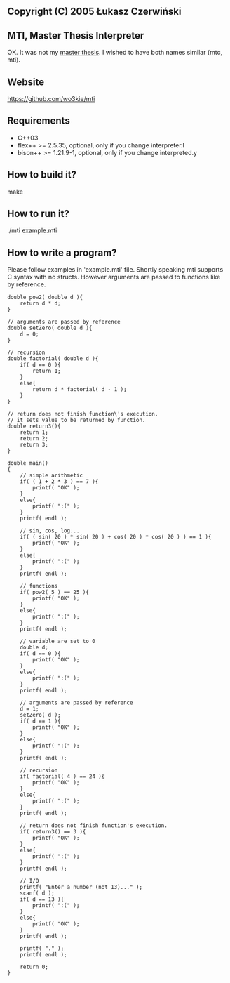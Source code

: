 ## Copyright (C) 2005 Łukasz Czerwiński

## MTI, Master Thesis Interpreter
OK. It was not my [master thesis](https://github.com/wo3kie/mtc). I wished to have both names similar (mtc, mti).

## Website
https://github.com/wo3kie/mti

## Requirements
* C++03
* flex++ >= 2.5.35, optional, only if you change interpreter.l
* bison++ >= 1.21.9-1, optional, only if you change interpreted.y
  
## How to build it?
make

## How to run it?
./mti example.mti

## How to write a program?
Please follow examples in 'example.mti' file. Shortly speaking mti supports C syntax with no structs. However arguments are passed to functions like by reference.

```{r, engine='cpp'}  
double pow2( double d ){
    return d * d;
}

// arguments are passed by reference
double setZero( double d ){
    d = 0;
}

// recursion
double factorial( double d ){
    if( d == 0 ){
        return 1;
    }
    else{
        return d * factorial( d - 1 );
    }
}

// return does not finish function\'s execution.
// it sets value to be returned by function.
double return3(){
    return 1;
    return 2;
    return 3;
}

double main()
{
    // simple arithmetic
    if( ( 1 + 2 * 3 ) == 7 ){
        printf( "OK" );
    }
    else{
        printf( ":(" );
    }
    printf( endl );

    // sin, cos, log...
    if( ( sin( 20 ) * sin( 20 ) + cos( 20 ) * cos( 20 ) ) == 1 ){
        printf( "OK" );
    }
    else{
        printf( ":(" );
    }
    printf( endl );

    // functions
    if( pow2( 5 ) == 25 ){
        printf( "OK" );
    }
    else{
        printf( ":(" );
    }
    printf( endl );
    
    // variable are set to 0
    double d;
    if( d == 0 ){
        printf( "OK" );
    }
    else{
        printf( ":(" );
    }
    printf( endl );

    // arguments are passed by reference
    d = 1;
    setZero( d );
    if( d == 1 ){
        printf( "OK" );
    }
    else{
        printf( ":(" );
    }
    printf( endl );

    // recursion
    if( factorial( 4 ) == 24 ){
        printf( "OK" );
    }
    else{
        printf( ":(" );
    }
    printf( endl );

    // return does not finish function's execution.
    if( return3() == 3 ){
        printf( "OK" );
    }
    else{
        printf( ":(" );
    }
    printf( endl );

    // I/O
    printf( "Enter a number (not 13)..." );
    scanf( d );
    if( d == 13 ){
        printf( ":(" );
    }
    else{
        printf( "OK" );
    }
    printf( endl );
    
    printf( "." );
    printf( endl );

    return 0;
}
```

